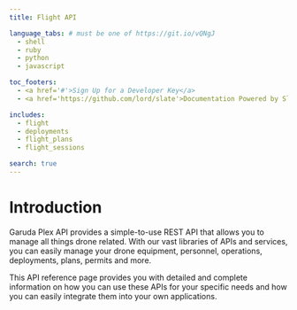 ```yaml
---
title: Flight API

language_tabs: # must be one of https://git.io/vQNgJ
  - shell
  - ruby
  - python
  - javascript

toc_footers:
  - <a href='#'>Sign Up for a Developer Key</a>
  - <a href='https://github.com/lord/slate'>Documentation Powered by Slate</a>

includes:
  - flight
  - deployments
  - flight_plans
  - flight_sessions

search: true
---
```


# Introduction

Garuda Plex API provides a simple-to-use REST API that allows you to manage all things drone related. With our vast libraries of APIs and services, you can easily manage your drone equipment, personnel, operations, deployments, plans, permits and more.

This API reference page provides you with detailed and complete information on how you can use these APIs for your specific needs and how you can easily integrate them into your own applications.
